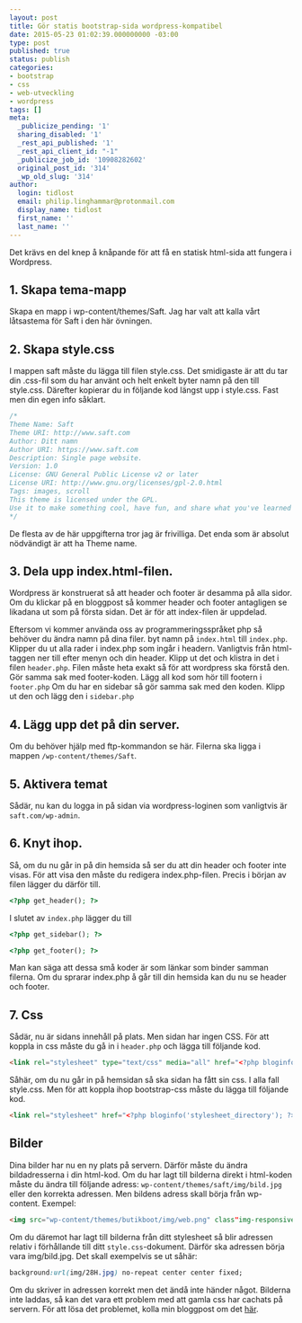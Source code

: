 ```yaml
---
layout: post
title: Gör statis bootstrap-sida wordpress-kompatibel
date: 2015-05-23 01:02:39.000000000 -03:00
type: post
published: true
status: publish
categories:
- bootstrap
- css
- web-utveckling
- wordpress
tags: []
meta:
  _publicize_pending: '1'
  sharing_disabled: '1'
  _rest_api_published: '1'
  _rest_api_client_id: "-1"
  _publicize_job_id: '10908282602'
  original_post_id: '314'
  _wp_old_slug: '314'
author:
  login: tidlost
  email: philip.linghammar@protonmail.com
  display_name: tidlost
  first_name: ''
  last_name: ''
---
```

Det krävs en del knep å knåpande för att få en statisk html-sida att fungera i Wordpress.

## 1. Skapa tema-mapp
Skapa en mapp i wp-content/themes/Saft. Jag har valt att kalla vårt låtsastema för Saft i den här övningen.

## 2. Skapa style.css
I mappen saft måste du lägga till filen style.css. Det smidigaste är att du tar din .css-fil som du har använt och helt enkelt byter namn på den till style.css. Därefter kopierar du in följande kod längst upp i style.css. Fast men din egen info såklart.
```css
/*
Theme Name: Saft
Theme URI: http://www.saft.com
Author: Ditt namn
Author URI: https://www.saft.com
Description: Single page website.
Version: 1.0
License: GNU General Public License v2 or later
License URI: http://www.gnu.org/licenses/gpl-2.0.html
Tags: images, scroll
This theme is licensed under the GPL.
Use it to make something cool, have fun, and share what you've learned with others.
*/
```

De flesta av de här uppgifterna tror jag är frivilliga. Det enda som är absolut nödvändigt är att ha Theme name.

## 3. Dela upp index.html-filen.
Wordpress är konstruerat så att header och footer är desamma på alla sidor. Om du klickar på en bloggpost så kommer header och footer antagligen se likadana ut som på första sidan. Det är för att index-filen är uppdelad.

 Eftersom vi kommer använda oss av programmeringsspråket php så behöver du ändra namn på dina filer. byt namn på `index.html` till `index.php`.
 Klipper du ut alla rader i index.php som ingår i headern. Vanligtvis från html-taggen ner till efter menyn och din header. Klipp ut det och klistra in det i filen `header.php`. Filen måste heta exakt så för att wordpress ska förstå den.
 Gör samma sak med footer-koden. Lägg all kod som hör till footern i `footer.php`
Om du har en sidebar så gör samma sak med den koden. Klipp ut den och lägg den i `sidebar.php`

## 4. Lägg upp det på din server.

Om du behöver hjälp med ftp-kommandon se här. Filerna ska ligga i mappen `/wp-content/themes/Saft`.

## 5. Aktivera temat
Sådär, nu kan du logga in på sidan via wordpress-loginen som vanligtvis är `saft.com/wp-admin`.

## 6. Knyt ihop.
Så, om du nu går in på din hemsida så ser du att din header och footer inte visas. För att visa den måste du redigera index.php-filen.
Precis i början av filen lägger du därför till.

```php
<?php get_header(); ?>
```

I slutet av `index.php` lägger du till

```php
<?php get_sidebar(); ?>
```

```php
<?php get_footer(); ?>
```
Man kan säga att dessa små koder är som länkar som binder samman filerna. Om du sprarar index.php å går till din hemsida kan du nu se header och footer.

## 7. Css
Sådär, nu är sidans innehåll på plats. Men sidan har ingen CSS. För att koppla in css måste du gå in i `header.php` och lägga till följande kod.

```html
<link rel="stylesheet" type="text/css" media="all" href="<?php bloginfo( 'stylesheet_url' ); ?>" />
```

Såhär, om du nu går in på hemsidan så ska sidan ha fått sin css. I alla fall style.css. Men för att koppla ihop bootstrap-css måste du lägga till följande kod.

```html
<link rel="stylesheet" href="<?php bloginfo('stylesheet_directory'); ?>/css/bootstrap.min.css" type="text/css" media="screen" />
```

## Bilder
Dina bilder har nu en ny plats på servern. Därför måste du ändra bildadresserna i din html-kod.
Om du har lagt till bilderna direkt i html-koden måste du ändra till följande adress:
`wp-content/themes/saft/img/bild.jpg` eller den korrekta adressen. Men bildens adress skall börja från wp-content.
Exempel:

```html
<img src="wp-content/themes/butikboot/img/web.png" class"img-responsive" alt="Cinque Terre">
```

Om du däremot har lagt till bilderna från ditt stylesheet så blir adressen relativ i förhållande till ditt `style.css`-dokument. Därför ska adressen börja vara img/bild.jpg.
Det skall exempelvis se ut såhär:

```css
background:url(img/28H.jpg) no-repeat center center fixed;
```

Om du skriver in adressen korrekt men det ändå inte händer något. Bilderna inte laddas, så kan det vara ett problem med att gamla css har cachats på servern. För att lösa det problemet, kolla min bloggpost om det [här](https://narcotize.wordpress.com/2015/04/14/langsam-uppdatering-av-css).
